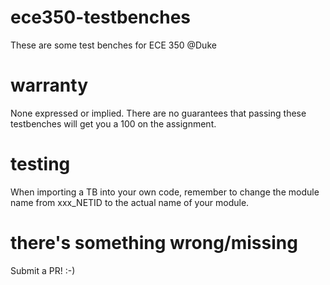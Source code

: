 # ece350-testbenches
These are some test benches for ECE 350 @Duke

# warranty
None expressed or implied.
There are no guarantees that passing these testbenches will get you a 100 on the assignment.

# testing
When importing a TB into your own code, remember to change the module name from xxx_NETID to the actual name of your module.

# there's something wrong/missing
Submit a PR! :-)
